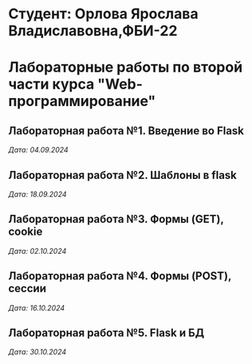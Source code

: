 # Студент: Орлова Ярослава Владиславовна,ФБИ-22

# Лабораторные работы по второй части курса "Web-программирование"

## Лабораторная работа №1. Введение во Flask

*Дата: 04.09.2024*

## Лабораторная работа №2. Шаблоны в flask

*Дата: 18.09.2024*

## Лабораторная работа №3. Формы (GET), cookie

*Дата: 02.10.2024*

## Лабораторная работа №4. Формы (POST), сессии

*Дата: 16.10.2024*

## Лабораторная работа №5. Flask и БД

*Дата: 30.10.2024*